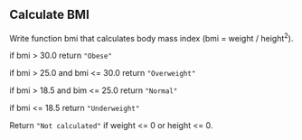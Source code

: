 ## Calculate BMI

Write function bmi that calculates body mass index (bmi = weight / height<sup>2</sup>).

if bmi > 30.0 return `"Obese"`

if bmi > 25.0 and bmi <= 30.0 return `"Overweight"`

if bmi > 18.5 and bim <= 25.0 return `"Normal"`

if bmi <= 18.5 return `"Underweight"`

Return `"Not calculated"` if weight <= 0 or height <= 0.